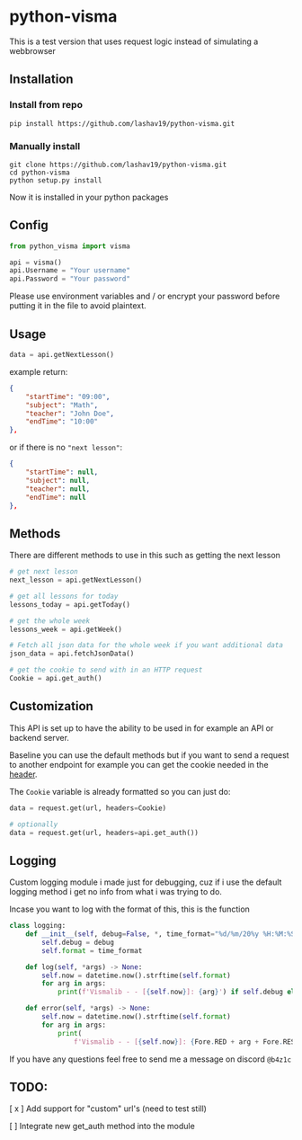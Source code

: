 # python-visma
This is a test version that uses request logic instead of simulating a webbrowser

## Installation

### Install from repo
```
pip install https://github.com/lashav19/python-visma.git
```

### Manually install
```
git clone https://github.com/lashav19/python-visma.git
cd python-visma
python setup.py install
```

Now it is installed in your python packages

## Config

```py
from python_visma import visma

api = visma()
api.Username = "Your username"
api.Password = "Your password"
```

Please use environment variables and / or encrypt your password before putting it in the file to avoid plaintext.

## Usage

```py
data = api.getNextLesson()
```

example return:

```json
{
    "startTime": "09:00",
    "subject": "Math",
    "teacher": "John Doe",
    "endTime": "10:00"
},
```

or if there is no `"next lesson"`:

```json
{
    "startTime": null,
    "subject": null,
    "teacher": null,
    "endTime": null
},
```

## Methods

There are different methods to use in this such as getting the next lesson

```py
# get next lesson
next_lesson = api.getNextLesson()

# get all lessons for today
lessons_today = api.getToday()

# get the whole week
lessons_week = api.getWeek()

# Fetch all json data for the whole week if you want additional data
json_data = api.fetchJsonData()

# get the cookie to send with in an HTTP request
Cookie = api.get_auth()
```

## Customization

This API is set up to have the ability to be used in for example an API or backend server.

Baseline you can use the default methods but if you want to send a request to another endpoint for example you can get the cookie needed in the [header](https://requests.readthedocs.io/en/latest/user/quickstart/#custom-headers).

The `Cookie` variable is already formatted so you can just do:

```py
data = request.get(url, headers=Cookie)

# optionally
data = request.get(url, headers=api.get_auth())
```

## Logging
Custom logging module i made just for debugging, cuz if i use the default logging method i get no info from what i was trying to do.

Incase you want to log with the format of this, this is the function

```py
class logging:
    def __init__(self, debug=False, *, time_format="%d/%m/20%y %H:%M:%S"):
        self.debug = debug
        self.format = time_format

    def log(self, *args) -> None:
        self.now = datetime.now().strftime(self.format)
        for arg in args:
            print(f'Vismalib - - [{self.now}]: {arg}') if self.debug else None

    def error(self, *args) -> None:
        self.now = datetime.now().strftime(self.format)
        for arg in args:
            print(
                f'Vismalib - - [{self.now}]: {Fore.RED + arg + Fore.RESET}')
```
If you have any questions feel free to send me a message on discord `@b4z1c`


## TODO:
[ x ] Add support for "custom" url's (need to test still)

[  ] Integrate new get_auth method into the module 
